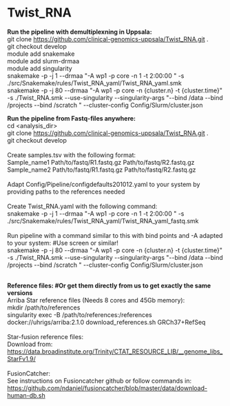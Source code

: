 # Twist_RNA
**Run the pipeline with demultiplexning in Uppsala: <br>**
git clone https://github.com/clinical-genomics-uppsala/Twist_RNA.git . <br>
git checkout develop <br>
module add snakemake <br>
module add slurm-drmaa <br>
module add singularity <br>
snakemake -p -j 1 --drmaa "-A wp1 -p core -n 1 -t 2:00:00 "  -s ./src/Snakemake/rules/Twist_RNA_yaml/Twist_RNA_yaml.smk <br>
snakemake -p -j 80 --drmaa "-A wp1 -p core -n {cluster.n} -t {cluster.time}" -s ./Twist_RNA.smk --use-singularity --singularity-args "--bind /data --bind /projects --bind /scratch " --cluster-config Config/Slurm/cluster.json <br>

**Run the pipeline from Fastq-files anywhere: <br>**
cd <analysis_dir> <br>
git clone https://github.com/clinical-genomics-uppsala/Twist_RNA.git . <br>
git checkout develop <br> <br>
Create samples.tsv with the following format: <br>
Sample_name1  Path/to/fastq/R1.fastq.gz Path/to/fastq/R2.fastq.gz <br>
Sample_name2  Path/to/fastq/R1.fastq.gz Path/to/fastq/R2.fastq.gz <br> <br>
Adapt Config/Pipeline/configdefaults201012.yaml to your system by providing paths to the references needed<br> <br>
Create Twist_RNA.yaml with the following command:  <br>
snakemake -p -j 1 --drmaa "-A wp1 -p core -n 1 -t 2:00:00 "  -s ./src/Snakemake/rules/Twist_RNA_yaml/Twist_RNA_yaml_fastq.smk <br> <br>
Run pipeline with a command similar to this with bind points and -A adapted to your system: #Use screen or similar! <br>
snakemake -p -j 80 --drmaa "-A wp1 -p core -n {cluster.n} -t {cluster.time}" -s ./Twist_RNA.smk --use-singularity --singularity-args "--bind /data --bind /projects --bind /scratch " --cluster-config Config/Slurm/cluster.json <br> <br>

**Reference files: #Or get them directly from us to get exactly the same versions <br>**
Arriba Star reference files (Needs 8 cores and 45Gb memory):<br>
mkdir /path/to/references<br>
singularity exec -B /path/to/references:/references docker://uhrigs/arriba:2.1.0 download_references.sh GRCh37+RefSeq <br> <br>
Star-fusion reference files:<br>
Download from: https://data.broadinstitute.org/Trinity/CTAT_RESOURCE_LIB/__genome_libs_StarFv1.9/ <br> <br>
FusionCatcher:<br>
See instructions on Fusioncatcher github or follow commands in:<br>
https://github.com/ndaniel/fusioncatcher/blob/master/data/download-human-db.sh <br>
